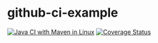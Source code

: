 # github-ci-example

[![Java CI with Maven in Linux](https://github.com/lorenzo-usai/github-ci-example/actions/workflows/maven.yml/badge.svg)](https://github.com/lorenzo-usai/github-ci-example/actions)
[![Coverage Status](https://coveralls.io/repos/github/lorenzo-usai/github-ci-example/badge.svg?branch=main)](https://coveralls.io/github/lorenzo-usai/github-ci-example?branch=main)
